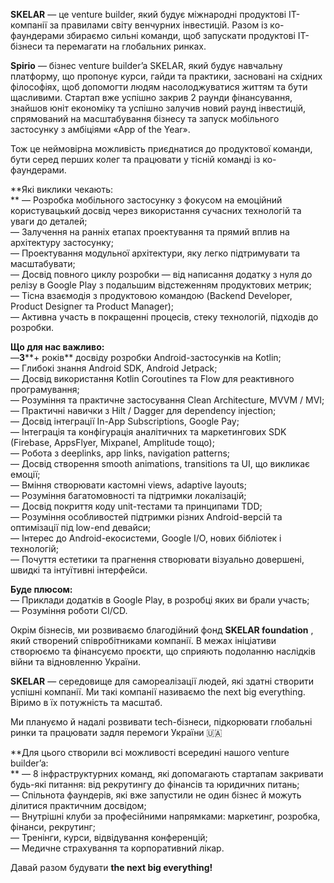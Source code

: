 **SKELAR** — це venture builder, який будує міжнародні продуктові IT-компанії
за правилами світу венчурних інвестицій. Разом із ко-фаундерами збираємо
сильні команди, щоб запускати продуктові IT-бізнеси та перемагати на
глобальних ринках.

**Spirio** — бізнес venture builder’a SKELAR, який будує навчальну платформу,
що пропонує курси, гайди та практики, засновані на східних філософіях, щоб
допомогти людям насолоджуватися життям та бути щасливими. Стартап вже успішно
закрив 2 раунди фінансування, знайшов юніт економіку та успішно залучив новий
раунд інвестицій, спрямований на масштабування бізнесу та запуск мобільного
застосунку з амбіціями «App of the Year».  
  
Тож це неймовірна можливість приєднатися до продуктової команди, бути серед
перших колег та працювати у тісній команді із ко-фаундерами.

**Які виклики чекають:  
** — Розробка мобільного застосунку з фокусом на емоційний користувацький
досвід через використання сучасних технологій та уваги до деталей;  
— Залучення на ранніх етапах проектування та прямий вплив на архітектуру
застосунку;  
— Проектування модульної архітектури, яку легко підтримувати та масштабувати;  
— Досвід повного циклу розробки — від написання додатку з нуля до релізу в
Google Play з подальшим відстеженням продуктових метрик;  
— Тісна взаємодія з продуктовою командою (Backend Developer, Product Designer
та Product Manager);  
— Активна участь в покращенні процесів, стеку технологій, підходів до
розробки.

**Що для нас важливо:**  
—**3****\+ років** досвіду розробки Android-застосунків на Kotlin;  
— Глибокі знання Android SDK, Android Jetpack;  
— Досвід використання Kotlin Coroutines та Flow для реактивного програмування;  
— Розуміння та практичне застосування Clean Architecture, MVVM / MVI;  
— Практичні навички з Hilt / Dagger для dependency injection;  
— Досвід інтеграції In-App Subscriptions, Google Pay;  
— Інтеграція та конфігурація аналітичних та маркетингових SDK (Firebase,
AppsFlyer, Mixpanel, Amplitude тощо);  
— Робота з deeplinks, app links, navigation patterns;  
— Досвід створення smooth animations, transitions та UI, що викликає емоції;  
— Вміння створювати кастомні views, adaptive layouts;  
— Розуміння багатомовності та підтримки локалізацій;  
— Досвід покриття коду unit-тестами та принципами TDD;  
— Розуміння особливостей підтримки різних Android-версій та оптимізації під
low-end девайси;  
— Інтерес до Android-екосистеми, Google I/O, нових бібліотек і технологій;  
— Почуття естетики та прагнення створювати візуально довершені, швидкі та
інтуїтивні інтерфейси.  
  
**Буде плюсом:**  
— Приклади додатків в Google Play, в розробці яких ви брали участь;  
— Розуміння роботи CI/CD.

Окрім бізнесів, ми розвиваємо благодійний фонд **SKELAR foundation** , який
створений співробітниками компанії. В межах ініціативи створюємо та фінансуємо
проєкти, що сприяють подоланню наслідків війни та відновленню України.

**SKELAR** — середовище для самореалізації людей, які здатні створити успішні
компанії. Ми такі компанії називаємо the next big everything. Віримо в їх
потужність та масштаб.

Ми плануємо й надалі розвивати tech-бізнеси, підкорювати глобальні ринки та
працювати задля перемоги України 🇺🇦

**Для цього створили всі можливості всередині нашого venture builder’a:  
** — 8 інфраструктурних команд, які допомагають стартапам закривати будь-які
питання: від рекрутингу до фінансів та юридичних питань;  
— Спільнота фаундерів, які вже запустили не один бізнес й можуть ділитися
практичним досвідом;  
— Внутрішні клуби за професійними напрямками: маркетинг, розробка, фінанси,
рекрутинг;  
— Тренінги, курси, відвідування конференцій;  
— Медичне страхування та корпоративний лікар.

Давай разом будувати **the next big everything!**